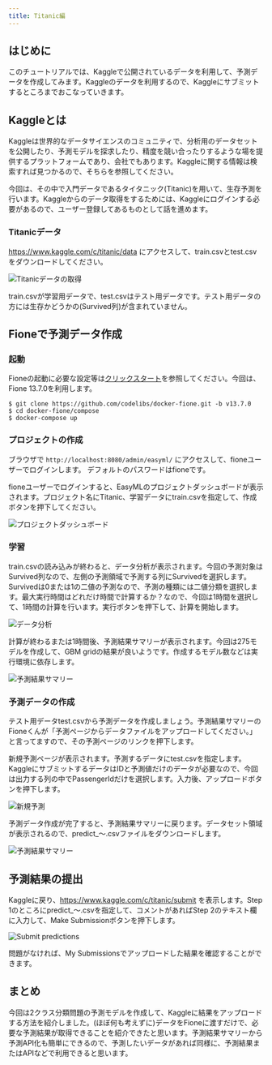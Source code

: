 ```yaml
---
title: Titanic編
---
```


## はじめに

このチュートリアルでは、Kaggleで公開されているデータを利用して、予測データを作成してみます。Kaggleのデータを利用するので、Kaggleにサブミットするところまでおこなっていきます。

## Kaggleとは

Kaggleは世界的なデータサイエンスのコミュニティで、分析用のデータセットを公開したり、予測モデルを探求したり、精度を競い合ったりするような場を提供するプラットフォームであり、会社でもあります。Kaggleに関する情報は検索すれば見つかるので、そちらを参照してください。

今回は、その中で入門データであるタイタニック(Titanic)を用いて、生存予測を行います。Kaggleからのデータ取得をするためには、Kaggleにログインする必要があるので、ユーザー登録してあるものとして話を進めます。

### Titanicデータ

https://www.kaggle.com/c/titanic/data にアクセスして、train.csvとtest.csvをダウンロードしてください。

![Titanicデータの取得](/media/ja/c6ec796b-ba8c-1c7c-5327-c3b3df37f694.png)

train.csvが学習用データで、test.csvはテスト用データです。テスト用データの方には生存かどうかの(Survived列)が含まれていません。

## Fioneで予測データ作成

### 起動

Fioneの起動に必要な設定等は[クリックスタート](/docs/ja/getting-started/quickstart)を参照してください。今回は、Fione 13.7.0を利用します。

```
$ git clone https://github.com/codelibs/docker-fione.git -b v13.7.0
$ cd docker-fione/compose
$ docker-compose up
```

### プロジェクトの作成

ブラウザで `http://localhost:8080/admin/easyml/` にアクセスして、fioneユーザーでログインします。 デフォルトのパスワードはfioneです。

fioneユーザーでログインすると、EasyMLのプロジェクトダッシュボードが表示されます。プロジェクト名にTitanic、学習データにtrain.csvを指定して、作成ボタンを押下してください。

![プロジェクトダッシュボード](/media/ja/79264ff4-98bb-5c20-360c-99c30e7a5657.png)

### 学習

train.csvの読み込みが終わると、データ分析が表示されます。今回の予測対象はSurvived列なので、左側の予測領域で予測する列にSurvivedを選択します。Survivedは0または1の二値の予測なので、予測の種類には二値分類を選択します。最大実行時間はどれだけ時間で計算するか？なので、今回は1時間を選択して、1時間の計算を行います。実行ボタンを押下して、計算を開始します。

![データ分析](/media/ja/2698cf7a-d095-76fa-43b7-0f504c0ad092.png)

計算が終わるまたは1時間後、予測結果サマリーが表示されます。今回は275モデルを作成して、GBM gridの結果が良いようです。作成するモデル数などは実行環境に依存します。

![予測結果サマリー](/media/ja/b45e9938-ed3a-76d1-0294-310c862fcced.png)

### 予測データの作成

テスト用データtest.csvから予測データを作成しましょう。予測結果サマリーのFioneくんが「予測ページからデータファイルをアップロードしてください。」と言ってますので、その予測ページのリンクを押下します。

新規予測ページが表示されます。予測するデータにtest.csvを指定します。KaggleにサブミットするデータはIDと予測値だけのデータが必要なので、今回は出力する列の中でPassengerIdだけを選択します。入力後、アップロードボタンを押下します。

![新規予測](/media/ja/68cc9ffb-90c8-cb25-17a5-9c6a16444349.png)

予測データ作成が完了すると、予測結果サマリーに戻ります。データセット領域が表示されるので、predict_〜.csvファイルをダウンロードします。

![予測結果サマリー](/media/ja/750dc4e8-fc8f-b6b0-669c-f021bea05d58.png)

## 予測結果の提出

Kaggleに戻り、https://www.kaggle.com/c/titanic/submit を表示します。Step 1のところにpredict_〜.csvを指定して、コメントがあればStep 2のテキスト欄に入力して、Make Submissionボタンを押下します。

![Submit predictions](/media/ja/1fd0ac4c-ea17-03e0-58a4-4e7e22608f01.png)

問題がなければ、My Submissionsでアップロードした結果を確認することができます。

## まとめ

今回は2クラス分類問題の予測モデルを作成して、Kaggleに結果をアップロードする方法を紹介しました。(ほぼ何も考えずに)データをFioneに渡すだけで、必要な予測結果が取得できることを紹介できたと思います。予測結果サマリーから予測API化も簡単にできるので、予測したいデータがあれば同様に、予測結果またはAPIなどで利用できると思います。

